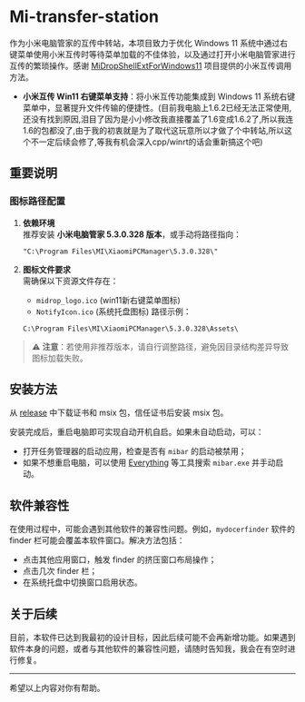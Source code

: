# Mi-transfer-station

作为小米电脑管家的互传中转站，本项目致力于优化 Windows 11 系统中通过右键菜单使用小米互传时等待菜单加载的不佳体验，以及通过打开小米电脑管家进行互传的繁琐操作。感谢 [MiDropShellExtForWindows11](https://github.com/cnbluefire/MiDropShellExtForWindows11) 项目提供的小米互传调用方法。

- **小米互传 Win11 右键菜单支持**：将小米互传功能集成到 Windows 11 系统右键菜单中，显著提升文件传输的便捷性。(目前我电脑上1.6.2已经无法正常使用,还没有找到原因,泪目了因为是小小修改我直接覆盖了1.6变成1.6.2了,所以我连1.6的包都没了,由于我的初衷就是为了取代这玩意所以才做了个中转站,所以这个不一定后续会修了,等我有机会深入cpp/winrt的话会重新搞这个吧)

## 重要说明

### 图标路径配置

1. **依赖环境**  
   推荐安装 **小米电脑管家 5.3.0.328 版本**，或手动将路径指向：
   ```plaintext
   "C:\Program Files\MI\XiaomiPCManager\5.3.0.328\"
   ```

2. **图标文件要求**  
   需确保以下资源文件存在：
   - `midrop_logo.ico` (win11新右键菜单图标)
   - `NotifyIcon.ico`  (系统托盘图标)
   路径示例：
   ```plaintext
   C:\Program Files\MI\XiaomiPCManager\5.3.0.328\Assets\ 
   ```

> ⚠️ **注意**：若使用非推荐版本，请自行调整路径，避免因目录结构差异导致图标加载失败。

## 安装方法

从 [release](#) 中下载证书和 msix 包，信任证书后安装 msix 包。

安装完成后，重启电脑即可实现自动开机自启。如果未自动启动，可以：
- 打开任务管理器的启动应用，检查是否有 `mibar` 的启动被禁用；
- 如果不想重启电脑，可以使用 [Everything](https://www.voidtools.com/) 等工具搜索 `mibar.exe` 并手动启动。

## 软件兼容性

在使用过程中，可能会遇到其他软件的兼容性问题。例如，`mydocerfinder` 软件的 finder 栏可能会覆盖本软件窗口。解决方法包括：
- 点击其他应用窗口，触发 finder 的挤压窗口布局操作；
- 点击几次 finder 栏；
- 在系统托盘中切换窗口启用状态。

## 关于后续

目前，本软件已达到我最初的设计目标，因此后续可能不会再新增功能。如果遇到软件本身的问题，或者与其他软件的兼容性问题，请随时告知我，我会在有空时进行修复。

---

希望以上内容对你有帮助。
